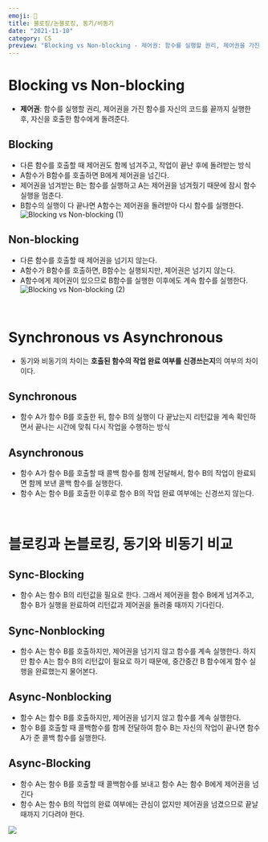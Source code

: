 ```yaml
---
emoji: 🐳
title: 블로킹/논블로킹, 동기/비동기
date: "2021-11-10"
category: CS
preview: "Blocking vs Non-blocking - 제어권: 함수를 실행할 권리, 제어권을 가진 함수를 자신의 코드를 끝까지 실행한 후, 자신을 호출한 함수에게 돌려준다. Blocking - 다른 함수를 호출할 때 제어권도 함께 넘겨주고, 작업이 끝난 후에 돌려받는 방식 - A함수가 B함수를 호출하면 B에게 제어권을 넘긴다. - 제어권을 넘겨받는 B는 함수를 실행하고 A는 제어권을 넘겨줬기 때문에 잠시 함수 실행을 멈춘다. - B 함수 실행이 다 끝나면 A 함수는 제어권을 돌려받아 다시 함수를 실행한다.  Non-blocking - 다른 함수를 호출할 때 제어권을 넘기지 않고, 자신이 갖고 있는다. - A함수가 B함수를 호출하면, B함수는 실행되지만, 제어권은 넘기지 않는다. - A함수에게 제어권이 있으므로 B함수를 실행한 이후에도 계속 함수를 실행한다."
---
```


# Blocking vs Non-blocking

- **제어권**: 함수를 실행할 권리, 제어권을 가진 함수를 자신의 코드를 끝까지 실행한 후, 자신을 호출한 함수에게 돌려준다.

## Blocking

- 다른 함수를 호출할 때 제어권도 함께 넘겨주고, 작업이 끝난 후에 돌려받는 방식
- A함수가 B함수를 호출하면 B에게 제어권을 넘긴다.
- 제어권을 넘겨받는 B는 함수를 실행하고 A는 제어권을 넘겨줬기 때문에 잠시 함수 실행을 멈춘다.
- B함수의 실행이 다 끝나면 A함수는 제어권을 돌려받아 다시 함수를 실행한다.
  ![Blocking vs Non-blocking (1)](1.png)

## Non-blocking

- 다른 함수를 호출할 때 제어권을 넘기지 않는다.
- A함수가 B함수를 호출하면, B함수는 실행되지만, 제어권은 넘기지 않는다.
- A함수에게 제어권이 있으므로 B함수를 실행한 이후에도 계속 함수를 실행한다.
  ![Blocking vs Non-blocking (2)](2.png)

<br/>

# Synchronous vs Asynchronous

- 동기와 비동기의 차이는 **호출된 함수의 작업 완료 여부를 신경쓰는지**의 여부의 차이이다.

## Synchronous

- 함수 A가 함수 B를 호출한 뒤, 함수 B의 실행이 다 끝났는지 리턴값을 계속 확인하면서 끝나는 시간에 맞춰 다시 작업을 수행하는 방식

## Asynchronous

- 함수 A가 함수 B를 호출할 때 콜백 함수를 함께 전달해서, 함수 B의 작업이 완료되면 함께 보낸 콜백 함수를 실행한다.
- 함수 A는 함수 B를 호출한 이후로 함수 B의 작업 완료 여부에는 신경쓰지 않는다.

<br/>

# 블로킹과 논블로킹, 동기와 비동기 비교

## Sync-Blocking

- 함수 A는 함수 B의 리턴값을 필요로 한다. 그래서 제어권을 함수 B에게 넘겨주고, 함수 B가 실행을 완료하여 리턴값과 제어권을 돌려줄 때까지 기다린다.

## Sync-Nonblocking

- 함수 A는 함수 B를 호출하지만, 제어권을 넘기지 않고 함수를 계속 실행한다. 하지만 함수 A는 함수 B의 리턴값이 필요로 하기 때문에, 중간중간 B 함수에게 함수 실행을 완료했는지 물어본다.

## Async-Nonblocking

- 함수 A는 함수 B를 호출하지만, 제어권을 넘기지 않고 함수를 계속 실행한다.
- 함수 B를 호출할 때 콜백함수를 함께 전달하여 함수 B는 자신의 작업이 끝나면 함수 A가 준 콜백 함수를 실행한다.

## Async-Blocking

- 함수 A는 함수 B를 호출할 때 콜백함수를 보내고 함수 A는 함수 B에게 제어권을 넘긴다
- 함수 A는 함수 B의 작업의 완료 여부에는 관심이 없지만 제어권을 넘겼으므로 끝날 때까지 기다려야 한다.

![](3.png)
